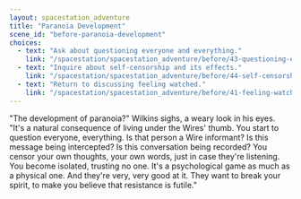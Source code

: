 ```yaml
---
layout: spacestation_adventure
title: "Paranoia Development"
scene_id: "before-paranoia-development"
choices:
  - text: "Ask about questioning everyone and everything."
    link: "/spacestation/spacestation_adventure/before/43-questioning-everyone"
  - text: "Inquire about self-censorship and its effects."
    link: "/spacestation/spacestation_adventure/before/44-self-censorship-effects"
  - text: "Return to discussing feeling watched."
    link: "/spacestation/spacestation_adventure/before/41-feeling-watched"
---
```


"The development of paranoia?" Wilkins sighs, a weary look in his eyes. "It's a natural consequence of living under the Wires' thumb. You start to question everyone, everything. Is that person a Wire informant? Is this message being intercepted? Is this conversation being recorded? You censor your own thoughts, your own words, just in case they're listening. You become isolated, trusting no one. It's a psychological game as much as a physical one. And they're very, very good at it. They want to break your spirit, to make you believe that resistance is futile."
